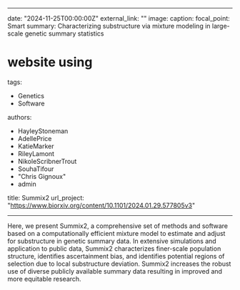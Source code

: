 
---
date: "2024-11-25T00:00:00Z"
external_link: ""
image:
  caption: 
  focal_point: Smart
summary: Characterizing substructure via mixture modeling in large-scale genetic summary statistics
# website using 
tags:
- Genetics
- Software

authors: 
- HayleyStoneman
- AdellePrice
- KatieMarker
- RileyLamont
- NikoleScribnerTrout
- SouhaTifour
- "Chris Gignoux"
- admin

title: Summix2
url_project: "https://www.biorxiv.org/content/10.1101/2024.01.29.577805v3"

---

Here, we present Summix2, a comprehensive set of methods and software based on a computationally efficient mixture model to estimate and adjust for substructure in genetic summary data. In extensive simulations and application to public data, Summix2 characterizes finer-scale population structure, identifies ascertainment bias, and identifies potential regions of selection due to local substructure deviation. Summix2 increases the robust use of diverse publicly available summary data resulting in improved and more equitable research.
